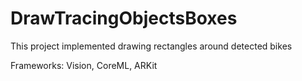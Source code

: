 # DrawTracingObjectsBoxes
This project implemented drawing rectangles around detected bikes

Frameworks:  Vision, CoreML, ARKit
